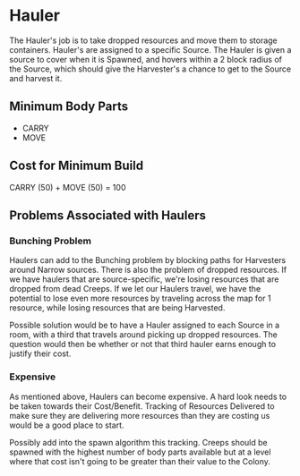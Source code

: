 # Hauler
The Hauler's job is to take dropped resources and move them to storage containers. Hauler's are assigned to a specific Source. The Hauler is given a source to cover when it is Spawned, and hovers within a 2 block radius of the Source, which should give the Harvester's a chance to get to the Source and harvest it.

## Minimum Body Parts
- CARRY
- MOVE

## Cost for Minimum Build
CARRY (50) + MOVE (50) = 100

## Problems Associated with Haulers
### Bunching Problem
Haulers can add to the Bunching problem by blocking paths for Harvesters around Narrow sources. There is also the problem of dropped resources. If we have haulers that are source-specific, we're losing resources that are dropped from dead Creeps. If we let our Haulers travel, we have the potential to lose even more resources by traveling across the map for 1 resource, while losing resources that are being Harvested.

Possible solution would be to have a Hauler assigned to each Source in a room, with a third that travels around picking up dropped resources. The question would then be whether or not that third hauler earns enough to justify their cost. 

### Expensive
As mentioned above, Haulers can become expensive. A hard look needs to be taken towards their Cost/Benefit. Tracking of Resources Delivered to make sure they are delivering more resources than they are costing us would be a good place to start.

Possibly add into the spawn algorithm this tracking. Creeps should be spawned with the highest number of body parts available but at a level where that cost isn't going to be greater than their value to the Colony.
